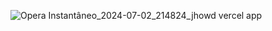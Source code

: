 ![Opera Instantâneo_2024-07-02_214824_jhowd vercel app](https://github.com/thiagoAlves0/jhowd/assets/137732879/57018d2d-5d32-46a0-907e-1c07c68df8aa)
